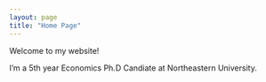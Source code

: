 ```yaml
---
layout: page
title: "Home Page"
---
```


Welcome to my website!

I’m a 5th year Economics Ph.D Candiate at Northeastern University.

